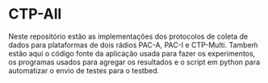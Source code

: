 # CTP-All

Neste repositório estão as implementações dos protocolos de coleta de dados para plataformas de dois rádios PAC-A, PAC-I e CTP-Multi. Tambeḿ estão aqui o código fonte da aplicação usada para fazer os experimentos, os programas usados para agregar os resultados e o script em python para automatizar o envio de testes para o testbed.
